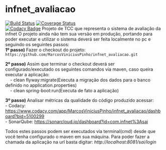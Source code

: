 # infnet_avaliacao
[![Build Status](https://travis-ci.org/MarcosViniciusPinho/infnet_avaliacao.svg?branch=master)](https://travis-ci.org/MarcosViniciusPinho/infnet_avaliacao)
[![Coverage Status](https://coveralls.io/repos/github/MarcosViniciusPinho/infnet_avaliacao/badge.svg)](https://coveralls.io/github/MarcosViniciusPinho/infnet_avaliacao)<br />
[![Codacy Badge](https://api.codacy.com/project/badge/Grade/b18981c1dd854c0cb1f7be6edbf9d35f)](https://www.codacy.com/app/MarcosViniciusPinho/infnet_avaliacao?utm_source=github.com&amp;utm_medium=referral&amp;utm_content=MarcosViniciusPinho/infnet_avaliacao&amp;utm_campaign=Badge_Grade)
Projeto de TCC que representa o sistema de avaliação da infnet
O projeto ainda não tem sua versão em produção, portando para poder executar e utilizar o sistema deverá ser feita localmente no pc e seguindo os seguintes passos:<br />
**1º passo)** Fazer o checkout do projeto: `https://github.com/MarcosViniciusPinho/infnet_avaliacao.git`<br />

**2º passo)** Assim que terminar o checkout deverá ser configurado/executado os seguintes comandos via maven, caso queira executar a aplicação:<br />&nbsp;&nbsp;&nbsp;
    - clean flyway:migrate(Executa a migração dos dados para o banco definido no application.properties)<br />
    &nbsp;&nbsp;&nbsp;&nbsp;- clean spring-boot:run(Executa de fato a aplicação)<br />
    
**3º passo)** Analisar métricas da qualidade do código produzido acessar: <br />
    - Codacy: https://www.codacy.com/app/MarcosViniciusPinho/infnet_avaliacao/dashboard?bid=5100299<br />
    - SonarQube: https://sonarcloud.io/dashboard?id=com.infnet%3Asai

Todos estes passos podem ser executados via terminal(cmd) desde que você tenha configurado o maven em sua máquina.
Para poder fazer a chamada da aplicação na url basta digitar: _http://localhost:8081/sai/login_